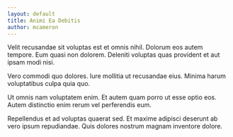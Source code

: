 ```yaml
---
layout: default
title: Animi Ea Debitis
author: mcameron
---
```


Velit recusandae sit voluptas est et omnis nihil. Dolorum eos autem tempore. Eum quasi non dolorem. Deleniti voluptas quas provident et aut ipsam modi nisi.

Vero commodi quo dolores. Iure mollitia ut recusandae eius. Minima harum voluptatibus culpa quia quo.

Ut omnis nam voluptatem enim. Et autem quam porro ut esse optio eos. Autem distinctio enim rerum vel perferendis eum.

Repellendus et ad voluptas quaerat sed. Et maxime adipisci deserunt ab vero ipsum repudiandae. Quis dolores nostrum magnam inventore dolore.
